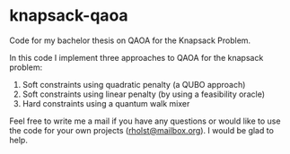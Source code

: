 # knapsack-qaoa
Code for my bachelor thesis on QAOA for the Knapsack Problem.

In this code I implement three approaches to QAOA for the knapsack problem:
1. Soft constraints using quadratic penalty (a QUBO approach)
2. Soft constraints using linear penalty (by using a feasibility oracle)
3. Hard constraints using a quantum walk mixer

Feel free to write me a mail if you have any questions or would like to use the code for your own projects (rholst@mailbox.org). I would be glad to help.

